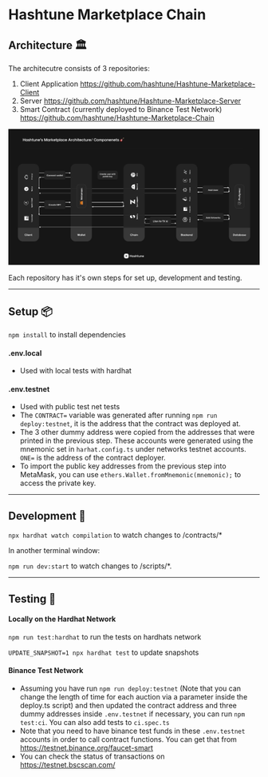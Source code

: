 # **Hashtune Marketplace Chain**

## Architecture 🏛

The architecutre consists of 3 repositories:

1. Client Application https://github.com/hashtune/Hashtune-Marketplace-Client
2. Server https://github.com/hashtune/Hashtune-Marketplace-Server
3. Smart Contract (currently deployed to Binance Test Network) https://github.com/hashtune/Hashtune-Marketplace-Chain

![](.github/assets/images/architecture.png)

Each repository has it's own steps for set up, development and testing.

---

## Setup 📦

`npm install` to install dependencies

#### .env.local

- Used with local tests with hardhat

#### .env.testnet

- Used with public test net tests
- The `CONTRACT=` variable was generated after running `npm run deploy:testnet`, it is the address that the contract was deployed at.
- The 3 other dummy address were copied from the addresses that were printed in the previous step. These accounts were generated using the mnemonic set in `harhat.config.ts` under networks testnet accounts. `ONE=` is the address of the contract deployer.
- To import the public key addresses from the previous step into MetaMask, you can use `ethers.Wallet.fromMnemonic(mnemonic);` to access the private key.

---

## Development 🚀

`npx hardhat watch compilation` to watch changes to /contracts/\*

In another terminal window:

`npm run dev:start` to watch changes to /scripts/\*.

---

## Testing 🧪

#### Locally on the Hardhat Network

`npm run test:hardhat` to run the tests on hardhats network

`UPDATE_SNAPSHOT=1 npx hardhat test` to update snapshots

#### Binance Test Network

- Assuming you have run `npm run deploy:testnet` (Note that you can change the length of time for each auction via a parameter inside the deploy.ts script) and then updated the contract address and three dummy addresses inside `.env.testnet` if necessary, you can run `npm test:ci`. You can also add tests to `ci.spec.ts`
- Note that you need to have binance test funds in these `.env.testnet` accounts in order to call contract functions. You can get that from https://testnet.binance.org/faucet-smart
- You can check the status of transactions on https://testnet.bscscan.com/
